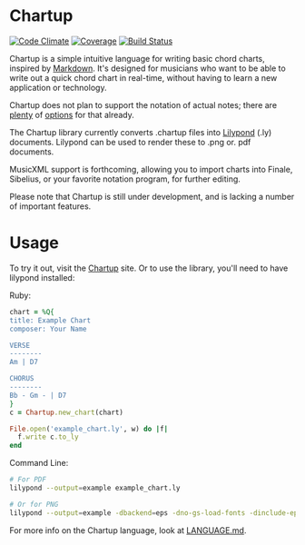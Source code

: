 # Chartup

[![Code Climate](https://codeclimate.com/github/arthurthefourth/chartup.png)](https://codeclimate.com/github/arthurthefourth/chartup)
[![Coverage](https://codeclimate.com/github/arthurthefourth/chartup/coverage.png)](https://codeclimate.com/github/arthurthefourth/chartup)
[![Build Status](https://travis-ci.org/arthurthefourth/chartup.svg?branch=master)](https://travis-ci.org/arthurthefourth/chartup)

Chartup is a simple intuitive language for writing basic chord charts, inspired by [Markdown][1]. It's designed for musicians who want to be able to write out a quick chord chart in real-time, without having to learn a new application or technology.

Chartup does not plan to support the notation of actual notes; there are [plenty][2] of [options][3] for that already. 

The Chartup library currently converts .chartup files into [Lilypond][4] (.ly) documents. Lilypond can be used to render these to .png or. pdf documents.

MusicXML support is forthcoming, allowing you to import charts into Finale, Sibelius, or your favorite notation program, for further editing.

Please note that Chartup is still under development, and is lacking a number of important features.

# Usage

To try it out, visit the [Chartup][chartup] site. Or to use the library, you'll need to have lilypond installed:

Ruby:

```ruby
chart = %Q{
title: Example Chart
composer: Your Name

VERSE
--------
Am | D7

CHORUS
--------
Bb - Gm - | D7 
}
c = Chartup.new_chart(chart)

File.open('example_chart.ly', w) do |f|
  f.write c.to_ly
end
```

Command Line:

```bash
# For PDF
lilypond --output=example example_chart.ly

# Or for PNG
lilypond --output=example -dbackend=eps -dno-gs-load-fonts -dinclude-eps-fonts -ddelete-intermediate-files --png
```

For more info on the Chartup language, look at [LANGUAGE.md](LANGUAGE.md).

[1]: http://daringfireball.net/projects/markdown/syntax "Markdown Syntax at Daring Fireball"
[2]: http://abcplus.sourceforge.net/
[3]: http://icking-music-archive.org/software/htdocs/index.html
[4]: http://lilypond.org
[chartup]: http://chartup.arthurthefourth.com
